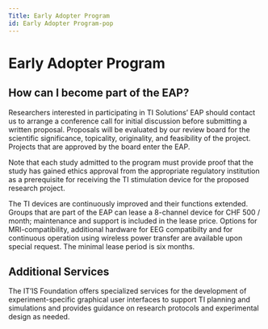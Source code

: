 ```yaml
---
Title: Early Adopter Program
id: Early Adopter Program-pop
---
```

# Early Adopter Program

## How can I become part of the EAP?

Researchers interested in participating in TI Solutions’ EAP should contact us to arrange a conference call for initial discussion before submitting a written proposal. Proposals will be evaluated by our review board for the scientific significance, topicality, originality, and feasibility of the project. Projects that are approved by the board enter the EAP.

Note that each study admitted to the program must provide proof that the study has gained ethics approval from the appropriate regulatory institution as a prerequisite for receiving the TI stimulation device for the proposed research project.

The TI devices are continuously improved and their functions extended. Groups that are part of the EAP can lease a 8-channel device for CHF 500 / month; maintenance and support is included in the lease price. Options for MRI-compatibility, additional hardware for EEG compatibilty and for continuous operation using wireless power transfer are available upon special request. The minimal lease period is six months.

## Additional Services

The IT’IS Foundation offers specialized services for the development of experiment-specific graphical user interfaces to support TI planning and simulations and provides guidance on research protocols and experimental design as needed.
